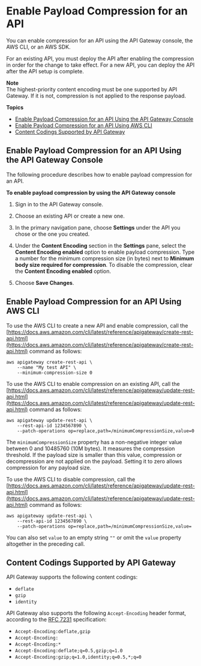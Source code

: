 # Enable Payload Compression for an API<a name="api-gateway-enable-compression"></a>

You can enable compression for an API using the API Gateway console, the AWS CLI, or an AWS SDK\.

For an existing API, you must deploy the API after enabling the compression in order for the change to take effect\. For a new API, you can deploy the API after the API setup is complete\.

**Note**  
The highest\-priority content encoding must be one supported by API Gateway\. If it is not, compression is not applied to the response payload\.

**Topics**
+ [Enable Payload Compression for an API Using the API Gateway Console](#api-gateway-enable-compression-console)
+ [Enable Payload Compression for an API Using AWS CLI](#api-gateway-enable-compression-cli)
+ [Content Codings Supported by API Gateway](#api-gateway-supported-content-encodings)

## Enable Payload Compression for an API Using the API Gateway Console<a name="api-gateway-enable-compression-console"></a>

The following procedure describes how to enable payload compression for an API\. 

**To enable payload compression by using the API Gateway console**

1. Sign in to the API Gateway console\.

1. Choose an existing API or create a new one\.

1. In the primary navigation pane, choose **Settings** under the API you chose or the one you created\.

1. Under the **Content Encoding** section in the **Settings** pane, select the **Content Encoding enabled** option to enable payload compression\. Type a number for the minimum compression size \(in bytes\) next to **Minimum body size required for compression**\. To disable the compression, clear the **Content Encoding enabled** option\.

1. Choose **Save Changes**\.

## Enable Payload Compression for an API Using AWS CLI<a name="api-gateway-enable-compression-cli"></a>

To use the AWS CLI to create a new API and enable compression, call the [https://docs.aws.amazon.com/cli/latest/reference/apigateway/create-rest-api.html](https://docs.aws.amazon.com/cli/latest/reference/apigateway/create-rest-api.html) command as follows:

```
aws apigateway create-rest-api \
    --name "My test API" \
    --minimum-compression-size 0
```

To use the AWS CLI to enable compression on an existing API, call the [https://docs.aws.amazon.com/cli/latest/reference/apigateway/update-rest-api.html](https://docs.aws.amazon.com/cli/latest/reference/apigateway/update-rest-api.html) command as follows: 

```
aws apigateway update-rest-api \
    --rest-api-id 1234567890 \
    --patch-operations op=replace,path=/minimumCompressionSize,value=0
```

The `minimumCompressionSize` property has a non\-negative integer value between 0 and 10485760 \(10M bytes\)\. It measures the compression threshold\. If the payload size is smaller than this value, compression or decompression are not applied on the payload\. Setting it to zero allows compression for any payload size\.

To use the AWS CLI to disable compression, call the [https://docs.aws.amazon.com/cli/latest/reference/apigateway/update-rest-api.html](https://docs.aws.amazon.com/cli/latest/reference/apigateway/update-rest-api.html) command as follows: 

```
aws apigateway update-rest-api \
    --rest-api-id 1234567890 \
    --patch-operations op=replace,path=/minimumCompressionSize,value=
```

You can also set `value` to an empty string `""` or omit the `value` property altogether in the preceding call\.

## Content Codings Supported by API Gateway<a name="api-gateway-supported-content-encodings"></a>

API Gateway supports the following content codings:
+ `deflate`
+ `gzip`
+ `identity`

API Gateway also supports the following `Accept-Encoding` header format, according to the [RFC 7231](https://tools.ietf.org/html/rfc7231#section-5.3.4) specification:
+ `Accept-Encoding:deflate,gzip`
+ `Accept-Encoding:`
+ `Accept-Encoding:*`
+ `Accept-Encoding:deflate;q=0.5,gzip;q=1.0`
+ `Accept-Encoding:gzip;q=1.0,identity;q=0.5,*;q=0`
